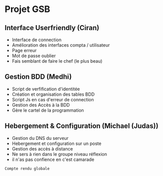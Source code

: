 # Projet GSB

## Interface Userfriendly (Ciran)

- Interface de connection
- Amélioration des interfaces compta / utilisateur
- Page erreur
- Mot de passe oublier
- Fais semblant de faire le chef (le plus beau)

## Gestion BDD (Medhi)

- Script de verfification d'identitée
- Création et organisation des tables BDD
- Script Js en cas d'erreur de connection 
- Gestion des Accès à la BDD
- Gère le cartel de la programmation

## Hebergement & Configuration (Michael (Judas))

- Gestion du DNS du serveur
- Hebergement et configuration sur un poste
- Gestion des accès à distance
- Ne sers à rien dans le groupe niveau réflexion
- il n'as pas confience en c'est camarade 

`Compte rendu globale`

